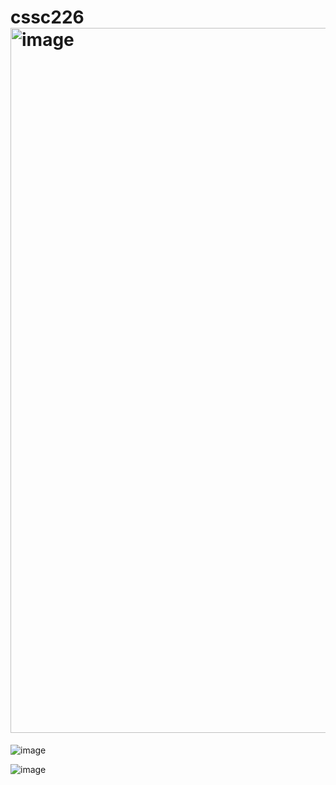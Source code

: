 # cssc226 <img width="1128" alt="image" src="https://github.com/omarq692/cssc226/assets/122413289/e037a800-d2d8-4f49-bebe-57cb057b0e6c">

![image](https://github.com/omarq692/cssc226/assets/122413289/3edae62d-197d-4474-847d-45e8192037f2)

![image](https://github.com/omarq692/cssc226/assets/122413289/585bb2f9-df9a-4709-afc5-5c3772b09ba8)

